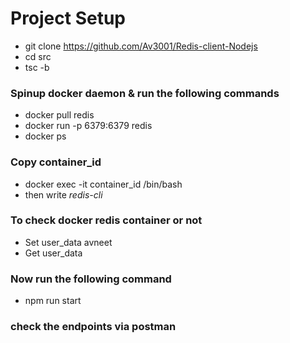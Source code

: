 # Project Setup
  - git clone https://github.com/Av3001/Redis-client-Nodejs
  - cd src
  - tsc -b
### Spinup docker daemon & run the following commands
  - docker pull redis
  - docker run -p 6379:6379 redis
  - docker ps
### Copy container_id 
  - docker exec -it container_id /bin/bash
  - then write *redis-cli* 
### To check docker redis container or not 
  - Set user_data avneet
  - Get user_data
### Now run the following command
 - npm run start

### check the endpoints via postman




